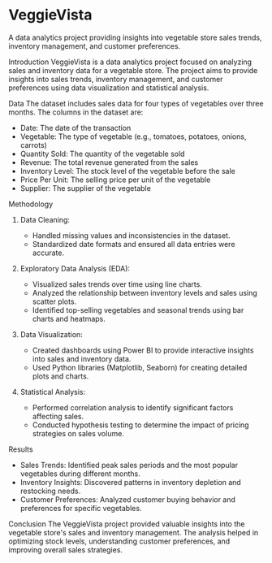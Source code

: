 # VeggieVista
A data analytics project providing insights into vegetable store sales trends, inventory management, and customer preferences.

Introduction
VeggieVista is a data analytics project focused on analyzing sales and inventory data for a vegetable store. The project aims to provide insights into sales trends, inventory management, and customer preferences using data visualization and statistical analysis.

 Data
The dataset includes sales data for four types of vegetables over three months. The columns in the dataset are:
- Date: The date of the transaction
- Vegetable: The type of vegetable (e.g., tomatoes, potatoes, onions, carrots)
- Quantity Sold: The quantity of the vegetable sold
- Revenue: The total revenue generated from the sales
- Inventory Level: The stock level of the vegetable before the sale
- Price Per Unit: The selling price per unit of the vegetable
- Supplier: The supplier of the vegetable

 Methodology
1. Data Cleaning:
   - Handled missing values and inconsistencies in the dataset.
   - Standardized date formats and ensured all data entries were accurate.

2. Exploratory Data Analysis (EDA):
   - Visualized sales trends over time using line charts.
   - Analyzed the relationship between inventory levels and sales using scatter plots.
   - Identified top-selling vegetables and seasonal trends using bar charts and heatmaps.

3. Data Visualization:
   - Created dashboards using Power BI to provide interactive insights into sales and inventory data.
   - Used Python libraries (Matplotlib, Seaborn) for creating detailed plots and charts.

4. Statistical Analysis:
   - Performed correlation analysis to identify significant factors affecting sales.
   - Conducted hypothesis testing to determine the impact of pricing strategies on sales volume.

 Results
- Sales Trends: Identified peak sales periods and the most popular vegetables during different months.
- Inventory Insights: Discovered patterns in inventory depletion and restocking needs.
- Customer Preferences: Analyzed customer buying behavior and preferences for specific vegetables.

 Conclusion
The VeggieVista project provided valuable insights into the vegetable store's sales and inventory management. The analysis helped in optimizing stock levels, understanding customer preferences, and improving overall sales strategies.



